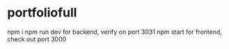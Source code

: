 # portfoliofull
npm i
npm run dev for backend, verify on port 3031
npm start for frontend, check out port 3000

